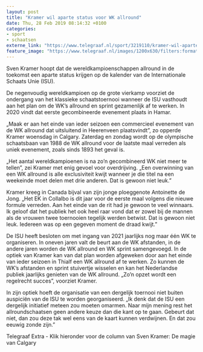 ```yaml
---
layout: post
title: "Kramer wil aparte status voor WK allround"
date: Thu, 28 Feb 2019 08:14:32 +0100
categories: 
- sport 
- schaatsen 
externe_link: "https://www.telegraaf.nl/sport/3219110/kramer-wil-aparte-status-voor-wk-allround"
feature_image: "https://www.telegraaf.nl/images/1200x630/filters:format(jpeg):quality(80)/cdn-kiosk-api.telegraaf.nl/0ccf1d8e-3b39-11e9-8c97-f5b8ddea5d62.jpg"
---
```


<p class="intro">Sven Kramer hoopt dat de wereldkampioenschappen allround in de toekomst een aparte status krijgen op de kalender van de Internationale Schaats Unie (ISU).</p> <p>De negenvoudig wereldkampioen op de grote vierkamp voorziet de ondergang van het klassieke schaatstoernooi wanneer de ISU vasthoudt aan het plan om de WK’s allround en sprint gezamenlijk af te werken. In 2020 vindt dat eerste gecombineerde evenement plaats in Hamar.</p><p>„Maak er aan het einde van ieder seizoen een commercieel evenement van de WK allround dat uitsluitend in Heerenveen plaatsvindt”, zo opperde Kramer woensdag in Calgary. Zaterdag en zondag wordt op de olympische schaatsbaan van 1988 de WK allround voor de laatste maal verreden als uniek evenement, zoals sinds 1893 het geval is.</p><p>„Het aantal wereldkampioenen is na zo’n gecombineerd WK niet meer te tellen”, zei Kramer met enig gevoel voor overdrijving. „Een overwinning van een WK allround is alle exclusiviteit kwijt wanneer je die titel na een weekeinde moet delen met drie anderen. Dat is gewoon niet leuk.”</p><p>Kramer kreeg in Canada bijval van zijn jonge ploeggenote Antoinette de Jong. „Het EK in Collalbo is dit jaar voor de eerste maal volgens die nieuwe formule verreden. Aan het einde van de rit had je gewoon te veel winnaars. Ik geloof dat het publiek het ook heel raar vond dat er zowel bij de mannen als de vrouwen twee toernooien tegelijk werden betwist. Dat is gewoon niet leuk. Iedereen was op een gegeven moment de draad kwijt.”</p><p>De ISU heeft besloten om met ingang van 2021 jaarlijks nog maar één WK te organiseren. In oneven jaren valt de beurt aan de WK afstanden, in de andere jaren worden de WK allround en WK sprint samengevoegd. In de optiek van Kramer kan van dat plan worden afgeweken door aan het einde van ieder seizoen in Thialf een WK allround af te werken. Zo kunnen de WK’s afstanden en sprint stuivertje wisselen en kan het Nederlandse publiek jaarlijks genieten van de WK allround. „Zo’n opzet wordt een regelrecht succes”, voorziet Kramer.</p><p>In zijn optiek hoeft de organisatie van een dergelijk toernooi niet buiten auspiciën van de ISU te worden georganiseerd. „Ik denk dat de ISU een dergelijk initiatief meteen zou moeten omarmen. Naar mijn mening rest het allroundschaatsen geen andere keuze dan die kant op te gaan. Gebeurt dat niet, dan zou deze tak wel eens van de kaart kunnen verdwijnen. En dat zou eeuwig zonde zijn.”</p><p>Telegraaf Extra - Klik hieronder voor de column van Sven Kramer: De magie van Calgary</p>
